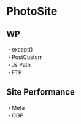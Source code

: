 # PhotoSite  

## WP  
・except()                              　　                                                          
・PostCustom  
・Js Path  
・FTP

## Site Performance
・Meta  
・OGP
